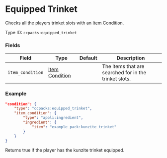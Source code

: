 # Equipped Trinket

Checks all the players trinket slots with an [Item Condition](https://origins.readthedocs.io/en/latest/types/item_condition_types/).

Type ID: `ccpacks:equipped_trinket`

### Fields

   Field   | Type | Default | Description
-----------|------|---------|-------------
`item_condition` | [Item Condition](https://origins.readthedocs.io/en/latest/types/item_condition_types/) | | The items that are searched for in the trinket slots.

### Example
```json
"condition": {
  	"type": "ccpacks:equipped_trinket",
    "item_condition": {
        "type": "apoli:ingredient",
        "ingredient": {
            "item": "example_pack:kunzite_trinket"
        }
    }
}
```
Returns true if the player has the kunzite trinket equipped.
